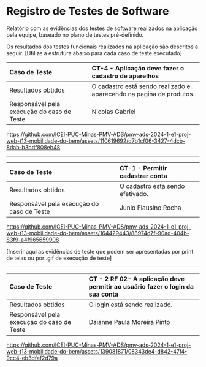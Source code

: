 # Registro de Testes de Software

Relatório com as evidências dos testes de software realizados na aplicação pela equipe, baseado no plano de testes pré-definido.

Os resultados dos testes funcionais realizados na aplicação são descritos a seguir. [Utilize a estrutura abaixo para cada caso de teste executado]

|Caso de Teste    | CT-4 - Aplicação deve fazer o cadastro de aparelhos |
|:---|:---|
| Resultados obtidos | O cadastro está sendo realizado e aparecendo na pagina de produtos.  |
| Responsável pela execução do caso de Teste | Nicolas Gabriel |


https://github.com/ICEI-PUC-Minas-PMV-ADS/pmv-ads-2024-1-e1-proj-web-t13-mobilidade-do-bem/assets/110619692/d7b1cf06-3427-4dcb-8dab-b3bdf808eb48


------------------------------------------------------------------------------------------------------------------------------------------

|Caso de Teste    | CT-1 - Permitir cadastrar conta |
|:---|:---|
| Resultados obtidos | O cadastro está sendo efetivado.  |
| Responsável pela execução do caso de Teste | Junio Flausino Rocha |

https://github.com/ICEI-PUC-Minas-PMV-ADS/pmv-ads-2024-1-e1-proj-web-t13-mobilidade-do-bem/assets/164429443/88974d7f-90ad-404b-83f9-a4f965659908


[Inserir aqui as evidências de teste que podem ser apresentadas por print de telas ou por .gif de execução de teste]


---------------------------------------------------------------------------------------------------------------------------------------------
|Caso de Teste    | CT - 2 RF 02- A aplicação deve permitir ao usuário fazer o login da sua conta |
|:---|:---|
| Resultados obtidos | O login está sendo realizado.  |
| Responsável pela execução do caso de Teste | Daianne Paula Moreira Pinto |


https://github.com/ICEI-PUC-Minas-PMV-ADS/pmv-ads-2024-1-e1-proj-web-t13-mobilidade-do-bem/assets/139081871/08343de4-d842-47f4-9cc4-eb3dfaf2d79a





